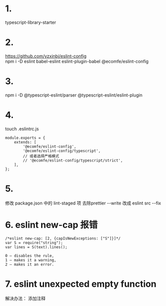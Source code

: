 # 1.
typescript-library-starter
# 2.
https://github.com/yzxinbj/eslint-config  
npm i -D eslint babel-eslint eslint-plugin-babel @ecomfe/eslint-config
# 3.
npm i -D @typescript-eslint/parser @typescript-eslint/eslint-plugin
# 4.
touch .eslintrc.js
```
module.exports = {
    extends: [
        '@ecomfe/eslint-config',
        '@ecomfe/eslint-config/typescript',
        // 或者选择严格模式
        // '@ecomfe/eslint-config/typescript/strict',
    ],
};
```
# 5.
修改 package.json 中的 lint-staged 项
去除prettier --write 改成 eslint src --fix
# 6. eslint new-cap 报错
```
/*eslint new-cap: [2, {capIsNewExceptions: ["S"]}]*/
var S = require("string");
var lines = S(text).lines();

0 — disables the rule,
1 — makes it a warning,
2 — makes it an error.
```
# 7. eslint unexpected empty function
解决办法： 添加注释




